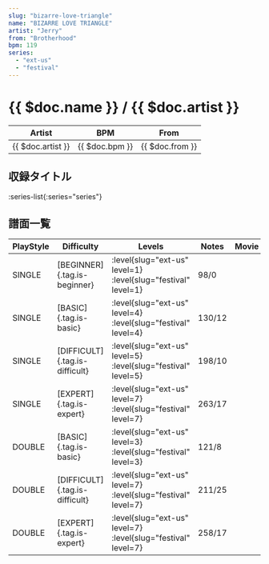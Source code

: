 ```yaml
---
slug: "bizarre-love-triangle"
name: "BIZARRE LOVE TRIANGLE"
artist: "Jerry"
from: "Brotherhood"
bpm: 119
series:
  - "ext-us"
  - "festival"
---
```


# {{ $doc.name }} / {{ $doc.artist }}

|Artist|BPM|From|
|------|---|----|
|{{ $doc.artist }}|{{ $doc.bpm }}|{{ $doc.from }}|

## 収録タイトル

:series-list{:series="series"}

## 譜面一覧

|PlayStyle|Difficulty|Levels|Notes|Movie|
|---------|----------|------|-----|-----|
|SINGLE|[BEGINNER]{.tag.is-beginner}|<div class="field is-grouped is-grouped-multiline">:level{slug="ext-us" level=1} :level{slug="festival" level=1}</div>|98/0||
|SINGLE|[BASIC]{.tag.is-basic}|<div class="field is-grouped is-grouped-multiline">:level{slug="ext-us" level=4} :level{slug="festival" level=4}</div>|130/12||
|SINGLE|[DIFFICULT]{.tag.is-difficult}|<div class="field is-grouped is-grouped-multiline">:level{slug="ext-us" level=5} :level{slug="festival" level=5}</div>|198/10||
|SINGLE|[EXPERT]{.tag.is-expert}|<div class="field is-grouped is-grouped-multiline">:level{slug="ext-us" level=7} :level{slug="festival" level=7}</div>|263/17||
|DOUBLE|[BASIC]{.tag.is-basic}|<div class="field is-grouped is-grouped-multiline">:level{slug="ext-us" level=3} :level{slug="festival" level=3}</div>|121/8||
|DOUBLE|[DIFFICULT]{.tag.is-difficult}|<div class="field is-grouped is-grouped-multiline">:level{slug="ext-us" level=7} :level{slug="festival" level=7}</div>|211/25||
|DOUBLE|[EXPERT]{.tag.is-expert}|<div class="field is-grouped is-grouped-multiline">:level{slug="ext-us" level=7} :level{slug="festival" level=7}</div>|258/17||
